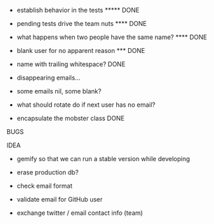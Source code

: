 * establish behavior in the tests ***** DONE
* pending tests drive the team nuts **** DONE

* what happens when two people have the same name? ****  DONE

* blank user for no apparent reason *** DONE
* name with trailing whitespace? DONE


* disappearing emails...
* some emails nil, some blank?

* what should rotate do if next user has no email?
* encapsulate the mobster class DONE



BUGS


IDEA

* gemify so that we can run a stable version while developing
* erase production db?
* check email format
* validate email for GitHub user

* exchange twitter / email contact info (team)